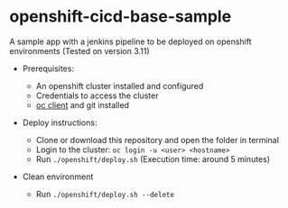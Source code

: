 openshift-cicd-base-sample
====================

A sample app with a jenkins pipeline to be deployed on openshift environments (Tested on version 3.11)

- Prerequisites:

    - An openshift cluster installed and configured
    - Credentials to access the cluster
    - [oc client](https://github.com/openshift/origin/releases/download/v3.11.0/openshift-origin-client-tools-v3.11.0-0cbc58b-linux-64bit.tar.gz) and git installed
  

- Deploy instructions:

    - Clone or download this repository and open the folder in terminal
    - Login to the cluster: `oc login -u <user> <hostname>`
    - Run `./openshift/deploy.sh` (Execution time: around 5 minutes)
    

- Clean environment

    - Run `./openshift/deploy.sh --delete`
